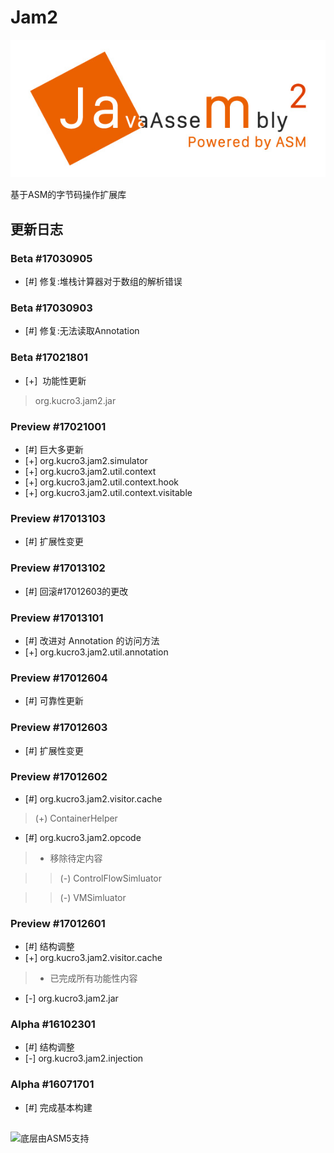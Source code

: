 # Jam2

![Jam2](https://github.com/kucro3/Resources/blob/master/Jam2-LOGO.jpg)

基于ASM的字节码操作扩展库 
 
## 更新日志 

### Beta #17030905
* [#] 修复:堆栈计算器对于数组的解析错误

### Beta #17030903
* [#] 修复:无法读取Annotation

### Beta #17021801
* [+]  功能性更新

 > org.kucro3.jam2.jar

### Preview #17021001
* [#] 巨大多更新
* [+] org.kucro3.jam2.simulator
* [+] org.kucro3.jam2.util.context
* [+] org.kucro3.jam2.util.context.hook
* [+] org.kucro3.jam2.util.context.visitable

### Preview #17013103
* [#] 扩展性变更

### Preview #17013102
* [#] 回滚#17012603的更改

### Preview #17013101
* [#] 改进对 Annotation 的访问方法
* [+] org.kucro3.jam2.util.annotation

### Preview #17012604
* [#] 可靠性更新

### Preview #17012603
* [#] 扩展性变更
 
### Preview #17012602
* [#] org.kucro3.jam2.visitor.cache
 > (+) ContainerHelper
 
* [#] org.kucro3.jam2.opcode

 > + 移除待定内容 
 
 >> (-) ControlFlowSimluator
 
 >> (-) VMSimluator
 
### Preview #17012601 
* [#] 结构调整
* [+] org.kucro3.jam2.visitor.cache
 
 > + 已完成所有功能性内容
 
* [-] org.kucro3.jam2.jar
 
### Alpha #16102301
* [#] 结构调整 
* [-] org.kucro3.jam2.injection

### Alpha #16071701
* [#] 完成基本构建

## 
![底层由ASM5支持](http://asm.ow2.org/images/poweredbyasm.gif)
